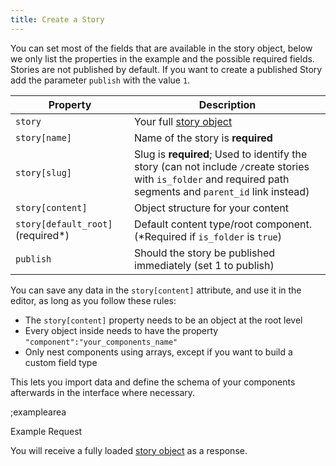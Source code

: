 ```yaml
---
title: Create a Story
---
```


You can set most of the fields that are available in the story object, below we only list the properties in the example and the possible required fields. Stories are not published by default. If you want to create a published Story add the parameter `publish` with the value `1`. 

| Property | Description |
|---|---|
| `story` | Your full [story object](#core-resources/stories/the-story-object) |
| `story[name]` | Name of the story is **required** |
| `story[slug]` | Slug is **required**; Used to identify the story (can not include `/`create stories with `is_folder` and required path segments and `parent_id` link instead) |
| `story[content]` | Object structure for your content |
| `story[default_root]` (required*) | Default content type/root component. (*Required if `is_folder` is `true`) |
| `publish` | Should the story be published immediately (set 1 to publish) |

You can save any data in the `story[content]` attribute, and use it in the editor, as long as you follow these rules:

- The `story[content]` property needs to be an object at the root level
- Every object inside needs to have the property `"component":"your_components_name"`
- Only nest components using arrays, except if you want to build a custom field type

This lets you import data and define the schema of your components afterwards in the interface where necessary.

;examplearea

Example Request

<RequestExample url="https://mapi.storyblok.com/v1/spaces/606/stories/" httpMethod="POST" :requestObject='{"story":{"name":"Story Name","slug":"story-name","content":{"component":"page","body":[]}},"publish":1}'></RequestExample>

You will receive a fully loaded [story object](#core-resources/stories/the-story-object) as a response.
